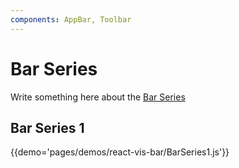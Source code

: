 ```yaml
---
components: AppBar, Toolbar
---
```


# Bar Series

Write something here about the [Bar  Series](https://material.io/guidelines/layout/structure.html#structure-app-bar)

## Bar Series 1

{{demo='pages/demos/react-vis-bar/BarSeries1.js'}}
